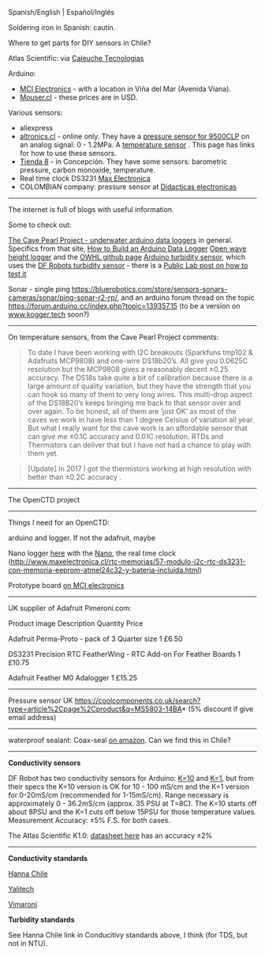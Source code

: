 
Spanish/English | Español/Inglés

Soldering iron in Spanish: cautín. 



Where to get parts for DIY sensors in Chile?

Atlas Scientific: via [Caleuche Tecnologias](http://www.caleuchetecnologias.cl/index.html)

Arduino: 
*	[MCI Electronics](www.mcielectronics.cl/) - with a location in Viña del Mar (Avenida Viana).
*	[Mouser.cl](mouser.cl) - these prices are in USD.

Various sensors:

*	aliexpress
*	[altronics.cl](https://altronics.cl) - online only. They have a [pressure sensor for 9500CLP](https://altronics.cl/instrumentacion-industrial/medicion-presion/sensor-presion-hk1100c) on an analog signal: 0 - 1.2MPa. A [temperature sensor](https://altronics.cl/sensor-sonda-temperatura-ds18b20) . This page has links for how to use these sensors.
*	[Tienda 8](tienda8.cl) - in Concepción. They have some sensors: barometric pressure, carbon monoxide, temperature.
*	Real time clock DS3231 [Max Electronica](http://www.maxelectronica.cl/45-rtc-memorias)
*	COLOMBIAN company: pressure sensor at [Didacticas electronicas](https://www.didacticaselectronicas.com/index.php/sensores/presion-atm/sensor-de-presión-ms5803-14ba-barómetro-7190-detail)

***

The internet is full of blogs with useful information. 

Some to check out: 

[The Cave Pearl Project - underwater arduino data loggers](https://thecavepearlproject.org) in general.
Specifics from that site, [How to Build an Arduino Data Logger](https://thecavepearlproject.org/how-to-build-an-arduino-data-logger/) 
[Open wave height logger](https://lukemiller.org/index.php/2014/08/open-wave-height-logger/) and the [OWHL github page](https://github.com/millerlp/OWHL)
[Arduino turbidity sensor](https://www.teachmemicro.com/arduino-turbidity-sensor/), which uses the [DF Robots turbidity sensor](https://www.dfrobot.com/wiki/index.php/Turbidity_sensor_SKU:_SEN0189) - there is a [Public Lab post on how to test it](https://publiclab.org/notes/wmacfarl/10-12-2019/testing-of-df-robot-turbidity-sensor)

Sonar - single ping https://bluerobotics.com/store/sensors-sonars-cameras/sonar/ping-sonar-r2-rp/, and an arduino forum thread on the topic https://forum.arduino.cc/index.php?topic=139357.15 (to be a version on www.kogger.tech soon?)


***
On temperature sensors, from the Cave Pearl Project comments:

>To date I have been working with I2C breakouts (Sparkfuns tmp102 & Adafruits MCP9808) and one-wire DS18b20’s. All give you 0.0625C resolution but the MCP9808 gives a reasonably decent ±0.25 accuracy. The DS18s take quite a bit of calibration because there is a large amount of quality variation, but they have the strength that you can hook so many of them to very long wires. This multi-drop aspect of the DS18B20’s keeps bringing me back to that sensor over and over again. To be honest, all of them are ‘just OK’ as most of the caves we work in have less than 1 degree Celsius of variation all year. But what I really want for the cave work is an affordable sensor that can give me ±0.1C accuracy and 0.01C resolution. RTDs and Thermistors can deliver that but I have not had a chance to play with them yet.

>[Update] In 2017 I got the thermistors working at high resolution with better than ±0.2C accuracy .
***



The OpenCTD project



***


Things I need for an OpenCTD: 

arduino and logger. If not the adafruit, maybe 

Nano logger [here](http://www.maxelectronica.cl/shield-arduino/555-shield-arduino-nano-data-logging-con-rtc-ds1307-y-slot-micro-sd.html) with the [Nano](http://www.maxelectronica.cl/tarjetas-arduino/397-arduino-nano-atmega328-version-de-pines-sin-soldar.html), the real time clock (http://www.maxelectronica.cl/rtc-memorias/57-modulo-i2c-rtc-ds3231-con-memoria-eeprom-atmel24c32-y-bateria-incluida.html) 

Prototype board [on MCI electronics](https://www.mcielectronics.cl/en_US/shop/product/prototype-pcb-compatible-con-modulos-xbee-23409?search=prototype+pcb)



***
UK supplier of Adafruit
Pimeroni.com: 

Product image	Description	Quantity	Price

Adafruit Perma-Proto - pack of 3
Quarter size
1	£6.50

DS3231 Precision RTC FeatherWing - RTC Add-on For Feather Boards
1	£10.75

Adafruit Feather M0 Adalogger
1	£15.25

***

Pressure sensor UK https://coolcomponents.co.uk/search?type=article%2Cpage%2Cproduct&q=MS5803-14BA* (5% discount if give email address)

***

waterproof sealant: Coax-seal [on amazon](https://www.amazon.com/Coax-Seal-Moisture-Proof-Sealing/dp/B00075J4J6). Can we find this in Chile?

***




**Conductivity sensors**

DF Robot has two conductivity sensors for Arduino: [K=10](https://www.dfrobot.com/product-1797.html) and [K=1](https://www.dfrobot.com/product-1123.html), but from their specs the K=10 version is OK for 10 - 100 mS/cm and the K=1 version for 0-20mS/cm (recommended for 1-15mS/cm). Range necessary is approximately 0 - 36.2mS/cm (approx. 35 PSU at T=8C). The K=10 starts off about 8PSU and the K=1 cuts off below 15PSU for those temperature values. Measurement Accuracy: ±5% F.S. for both cases. 

The Atlas Scientific K1.0: [datasheet here](https://www.atlas-scientific.com/_files/_datasheets/_probe/EC_K_1.0_probe.pdf) has an accuracy ±2%


***

**Conductivity standards**

[Hanna Chile](https://www.hannachile.com/productos/categoria/Soluciones-de-ConductividadTDS)

[Yalitech](http://www.yalitech.cl/ph-redox-y-conductividad/soluciones-de-calibracion)

[Vimaroni](http://www.vimaroni.cl/home/index.php?option=com_virtuemart&view=productdetails&virtuemart_product_id=738&virtuemart_category_id=48)

**Turbidity standards**

See Hanna Chile link in Conducitivy standards above, I think (for TDS, but not in NTU).
